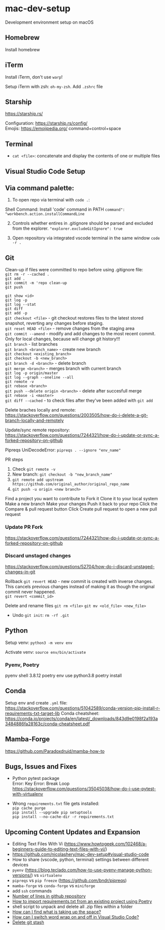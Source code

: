 # mac-dev-setup
Development environment setup on macOS


## Homebrew
Install homebrew

## iTerm
Install iTerm, don't use `warp`!

Setup iTerm with zsh: `oh-my-zsh`.
Add `.zshrc` file

## Starship
https://starship.rs/

Configuration: https://starship.rs/config/ <br> 
Emojis: https://emojipedia.org/
command+control+space

## Terminal


- `cat <file>`: concatenate and display the contents of one or multiple files


## Visual Studio Code Setup

Via command palette:
---
1. To open repo via terminal with `code .`:
   
Shell Command: Install 'code' command in PATH
`command": "workbench.action.installCommandLine`

2. Controls whether entires in .gitignore should be parsed and excluded from the explorer.
`"explorer.excludeGitIgnore": true`

3. Open repository via integrated vscode terminal in the same window
`code -r .`

## Git

Clean-up if files were committed to repo before using .gitignore file: <br>
`git rm -r --cached .` <br>
`git add .` <br>
`git commit -m 'repo clean-up` <br>
`git push` <br>


`git show <id>` <br>
`git log -p` <br>
`git log --stat` <br>
`git diff` <br>
`git add -p` <br>
`git checkout <file>` - git checkout restores files to the latest stored snapshot, reverting any changes before staging.<br> 
`git reset HEAD <file>` - remove changes from the staging area <br>
`git commit --amend` - modify and add changes to the most recent commit. Only for local changes, because will change git history!!! <br>
`git branch` - list branches <br>
`git branch <branch_name>` - create new branch <br>
`git checkout <existing_branch>` <br>
`git checkout -b <new_branch>` <br>
`git branch -d <branch>` - delete branch <br>
`git merge <branch>` - merges branch with current branch <br>
`git log -p origin/master` <br>
`git log --graph --oneline --all` <br>
`git remote -v` <br>
`git rebase <branch>` <br>
`git push --delete origin <branch>` - delete after succesfull merge <br>
`git rebase -i <master>` <br>
`git diff --cached` - to check files after they've been added with `git add `

Delete braches locally and remote: <br>
https://stackoverflow.com/questions/2003505/how-do-i-delete-a-git-branch-locally-and-remotely

Update/sync remote repository: <br>
https://stackoverflow.com/questions/7244321/how-do-i-update-or-sync-a-forked-repository-on-github

Pipreqs UniDecodeError:
`pipreqs . --ignore "env_name"`

PR steps
1. Check `git remote -v`
2. New branch: `git checkout -b "new_branch_name"`
3. `git remote add upstream https://github.com/original_author/original_repo_name`
4. `git push -u origin <new branch>`
   
Find a project you want to contribute to
Fork it
Clone it to your local system
Make a new branch
Make your changes
Push it back to your repo
Click the Compare & pull request button
Click Create pull request to open a new pull request

### Update PR Fork
https://stackoverflow.com/questions/7244321/how-do-i-update-or-sync-a-forked-repository-on-github

### Discard unstaged changes
https://stackoverflow.com/questions/52704/how-do-i-discard-unstaged-changes-in-git




Rollback
`git revert HEAD` - new commit is created with inverse changes. This cancels previous changes instead of making it as though the original commit never happened. <br>
`git revert <commit_id>`

Delete and rename files
`git rm <file>`
`git mv <old_file> <new_file>`

- Undo `git init`:
  `rm -rf .git`



## Python
Setup venv:
`python3 -m venv env`

Activate venv:
`source env/bin/activate`

### Pyenv, Poetry
pyenv shell 3.8.12
poetry env use python3.8
poetry install

## Conda
Setup env and create `.yml` file: https://stackoverflow.com/questions/51042589/conda-version-pip-install-r-requirements-txt-target-lib
Conda cheatsheet: https://conda.io/projects/conda/en/latest/_downloads/843d9e0198f2a193a3484886fa28163c/conda-cheatsheet.pdf

## Mamba-Forge
https://github.com/Paradoxdruid/mamba-how-to



## Bugs, Issues and Fixes
- Python pytest package <br>
  Error: Key Error: Break Loop <br>
  https://stackoverflow.com/questions/35045038/how-do-i-use-pytest-with-virtualenv

- Wrong `requirements.txt` file gets installed: <br>
  `pip cache purge` <br>
  `pip install --upgrade pip setuptools` <br>
  `pip install --no-cache-dir -r requirements.txt` <br>


## Upcoming Content Updates and Expansion
- Editing Text Files With Vi (https://www.howtogeek.com/102468/a-beginners-guide-to-editing-text-files-with-vi/)
- https://github.com/nicolashery/mac-dev-setup#visual-studio-code
- How to share (vscode, python, terminal) settings between different devices
- `pyenv` (https://blog.teclado.com/how-to-use-pyenv-manage-python-versions/) vs `virtualenv`
- `pipreqs` vs `pip freeze` (https://github.com/bndr/pipreqs)
- `mamba-forge` vs `conda-forge` vs `miniforge`
- add `ssh` commands
- [Number of lines in github repository](https://stackoverflow.com/questions/26881441/can-you-get-the-number-of-lines-of-code-from-a-github-repository)
- [How to import requirements.txt from an existing project using Poetry](https://stackoverflow.com/questions/62764148/how-to-import-requirements-txt-from-an-existing-project-using-poetry)
- shell script to unpack and delete all .zip files within a folder
- [How can I find what is taking up the space?](https://askubuntu.com/questions/911865/no-more-disk-space-how-can-i-find-what-is-taking-up-the-space)
- [How can I switch word wrap on and off in Visual Studio Code?](https://stackoverflow.com/questions/31025502/how-can-i-switch-word-wrap-on-and-off-in-visual-studio-code)
- [Delete git stash](https://stackoverflow.com/questions/5737002/how-to-delete-a-stash-created-with-git-stash-create)